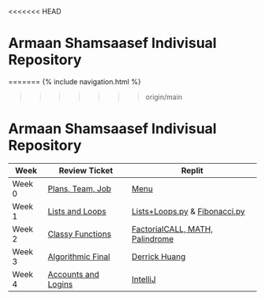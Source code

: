 <<<<<<< HEAD
# Armaan Shamsaasef Indivisual Repository
=======
{% include navigation.html %}
>>>>>>> origin/main

# Armaan Shamsaasef Indivisual Repository 

Week | Review Ticket | Replit |
----- | ----- | ----- |
Week 0 | [Plans, Team, Job](https://github.com/xXAASXx/Armaan-Shamsaasef-2-/issues/1) | [Menu](https://replit.com/@ArmaanShamsaase/Armaan-Shamsaasef-2-1#Menu.py) |
Week 1 | [Lists and Loops](https://github.com/xXAASXx/Armaan-Shamsaasef-2-/issues/2) | [Lists+Loops.py](https://replit.com/@ArmaanShamsaase/Armaan-Shamsaasef-2-1#list+loops.py) & [Fibonacci.py](https://replit.com/@ArmaanShamsaase/Armaan-Shamsaasef-2-1#fib.py)
Week 2 | [Classy Functions](https://github.com/xXAASXx/Armaan-Shamsaasef-2-/issues/3) | [FactorialCALL, MATH, Palindrome](https://replit.com/@ArmaanShamsaase/Armaan-Shamsaasef-2-1#Menu.py)
Week 3 | [Algorithmic Final](https://github.com/xXAASXx/Armaan-Shamsaasef-2-/issues/5) | [Derrick Huang](https://replit.com/@DerrickHuang2/derrickindividual-1#main.py)
Week 4 | [Accounts and Logins](https://github.com/xXAASXx/Armaan-Shamsaasef-2-/issues/6) | [IntelliJ]()





